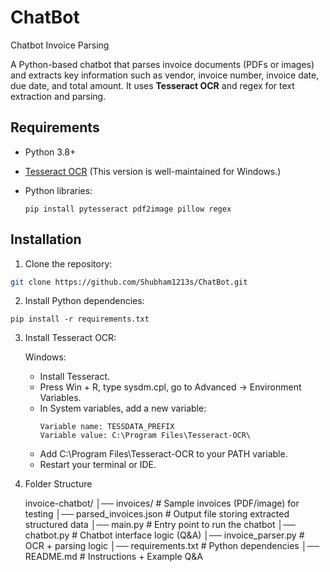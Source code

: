 # ChatBot
Chatbot Invoice Parsing

A Python-based chatbot that parses invoice documents (PDFs or images) and extracts key information such as vendor, invoice number, invoice date, due date, and total amount. It uses **Tesseract OCR** and regex for text extraction and parsing.

## Requirements

- Python 3.8+

- [Tesseract OCR](https://github.com/UB-Mannheim/tesseract/wiki)
  (This version is well-maintained for Windows.)

- Python libraries:
  ```
  pip install pytesseract pdf2image pillow regex
  ```
## Installation

1. Clone the repository:

```bash
git clone https://github.com/Shubham1213s/ChatBot.git
```

2. Install Python dependencies:
```
pip install -r requirements.txt
```

3. Install Tesseract OCR:

   Windows:
   - Install Tesseract.
   - Press Win + R, type sysdm.cpl, go to Advanced → Environment Variables.
   - In System variables, add a new variable:
     ```
     Variable name: TESSDATA_PREFIX
     Variable value: C:\Program Files\Tesseract-OCR\
     ```
    - Add C:\Program Files\Tesseract-OCR to your PATH variable.
    - Restart your terminal or IDE.

4. Folder Structure 

   invoice-chatbot/
    │── invoices/                  # Sample invoices (PDF/image) for testing
    │── parsed_invoices.json       # Output file storing extracted structured data
    │── main.py                     # Entry point to run the chatbot
    │── chatbot.py                  # Chatbot interface logic (Q&A)
    │── invoice_parser.py           # OCR + parsing logic
    │── requirements.txt            # Python dependencies
    │── README.md                   # Instructions + Example Q&A


